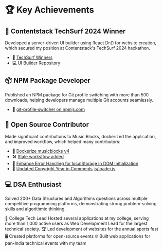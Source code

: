 # 🏆 Key Achievements

## 🏅 Contentstack TechSurf 2024 Winner
Developed a server-driven UI builder using React DnD for website creation, which secured my position at Contentstack's TechSurf 2024 hackathon.
- 🔗 [TechSurf Winners](https://www.contentstack.com/techsurf/winners)
- 💻 [UI Builder Repository](https://github.com/AdityyaX/UI_BUILDER)

## 📦 NPM Package Developer
Published an NPM package for Git profile switching with more than 500 downloads, helping developers manage multiple Git accounts seamlessly.
- 🔗 [git-profile-switcher on npmjs.com](https://www.npmjs.com/package/git-profile-switcher)

## 🌟 Open Source Contributor
Made significant contributions to Music Blocks, dockerized the application, and improved workflow, which helped many contributors:
- 🔄 [Dockerize musicblocks v4](https://github.com/sugarlabs/musicblocks/pull/3795)
- 🛠️ [Stale worksflow added ](https://github.com/sugarlabs/musicblocks/pull/3753)
- 🔧 [Enhance Error Handling for localStorage in DOM Initialization](https://github.com/sugarlabs/musicblocks/pull/3582)
- 📝 [Updated Copyright Year in Comments js/loader.js](https://github.com/sugarlabs/musicblocks/pull/3572)

## 💻 DSA Enthusiast
Solved 200+ Data Structures and Algorithms questions across multiple competitive programming platforms, demonstrating strong problem-solving skills and algorithmic thinking.

🚀 College Tech Lead
Hosted several applications at my college, serving more than 1,000 active users as Web Development Lead for the largest technical society.
🏆 Led development of websites for the annual sports fest
🖥️ Created platforms for open-source events
🌐 Built web applications for pan-India technical events with my team
